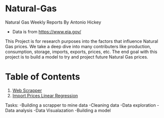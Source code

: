 # Natural-Gas
Natural Gas Weekly Reports                                                                                                                  By Antonio Hickey  


- Data is from https://www.eia.gov/

This Project is for research purposes into the factors that influence Natural Gas prices. We take a deep dive into many contributers like production, consumption, storage, imports, exports, prices, etc. The end goal with this project is to build a model to try and project future Natural Gas prices.

# Table of Contents
1. [Web Scrapper](#example)
2. [Import Prices Linear Regression](#example2)



Tasks:                                                                                                                                      -Building a scrapper to mine data                                                                                                          -Cleaning data                                                                                                                             -Data exploration
-Data analysis 
-Data Visualazation
-Building a model
  
 
